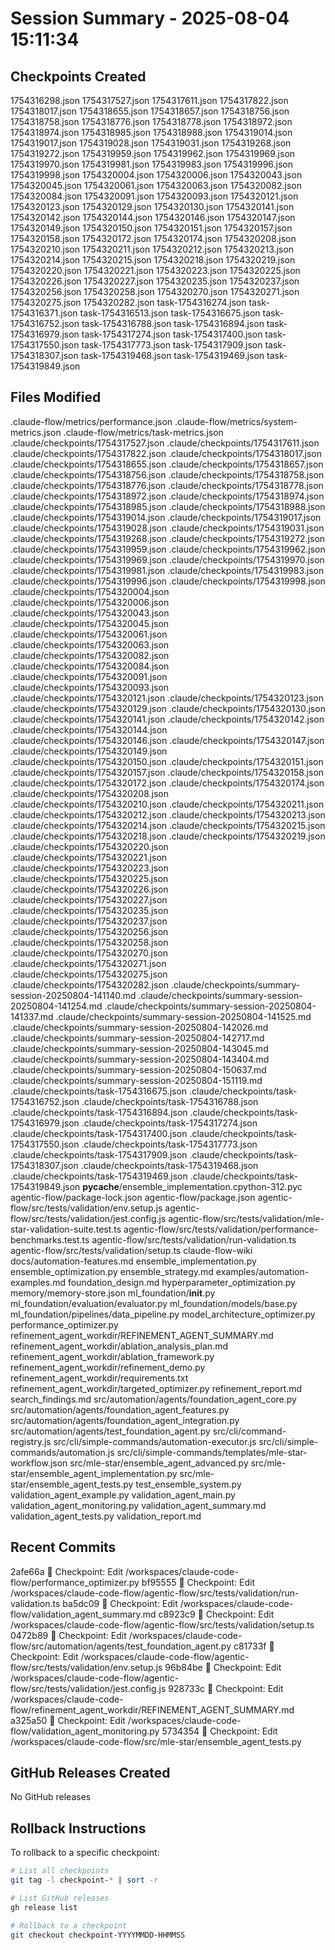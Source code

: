 # Session Summary - 2025-08-04 15:11:34

## Checkpoints Created
1754316298.json
1754317527.json
1754317611.json
1754317822.json
1754318017.json
1754318655.json
1754318657.json
1754318756.json
1754318758.json
1754318776.json
1754318778.json
1754318972.json
1754318974.json
1754318985.json
1754318988.json
1754319014.json
1754319017.json
1754319028.json
1754319031.json
1754319268.json
1754319272.json
1754319959.json
1754319962.json
1754319969.json
1754319970.json
1754319981.json
1754319983.json
1754319996.json
1754319998.json
1754320004.json
1754320006.json
1754320043.json
1754320045.json
1754320061.json
1754320063.json
1754320082.json
1754320084.json
1754320091.json
1754320093.json
1754320121.json
1754320123.json
1754320129.json
1754320130.json
1754320141.json
1754320142.json
1754320144.json
1754320146.json
1754320147.json
1754320149.json
1754320150.json
1754320151.json
1754320157.json
1754320158.json
1754320172.json
1754320174.json
1754320208.json
1754320210.json
1754320211.json
1754320212.json
1754320213.json
1754320214.json
1754320215.json
1754320218.json
1754320219.json
1754320220.json
1754320221.json
1754320223.json
1754320225.json
1754320226.json
1754320227.json
1754320235.json
1754320237.json
1754320256.json
1754320258.json
1754320270.json
1754320271.json
1754320275.json
1754320282.json
task-1754316274.json
task-1754316371.json
task-1754316513.json
task-1754316675.json
task-1754316752.json
task-1754316788.json
task-1754316894.json
task-1754316979.json
task-1754317274.json
task-1754317400.json
task-1754317550.json
task-1754317773.json
task-1754317909.json
task-1754318307.json
task-1754319468.json
task-1754319469.json
task-1754319849.json

## Files Modified
.claude-flow/metrics/performance.json
.claude-flow/metrics/system-metrics.json
.claude-flow/metrics/task-metrics.json
.claude/checkpoints/1754317527.json
.claude/checkpoints/1754317611.json
.claude/checkpoints/1754317822.json
.claude/checkpoints/1754318017.json
.claude/checkpoints/1754318655.json
.claude/checkpoints/1754318657.json
.claude/checkpoints/1754318756.json
.claude/checkpoints/1754318758.json
.claude/checkpoints/1754318776.json
.claude/checkpoints/1754318778.json
.claude/checkpoints/1754318972.json
.claude/checkpoints/1754318974.json
.claude/checkpoints/1754318985.json
.claude/checkpoints/1754318988.json
.claude/checkpoints/1754319014.json
.claude/checkpoints/1754319017.json
.claude/checkpoints/1754319028.json
.claude/checkpoints/1754319031.json
.claude/checkpoints/1754319268.json
.claude/checkpoints/1754319272.json
.claude/checkpoints/1754319959.json
.claude/checkpoints/1754319962.json
.claude/checkpoints/1754319969.json
.claude/checkpoints/1754319970.json
.claude/checkpoints/1754319981.json
.claude/checkpoints/1754319983.json
.claude/checkpoints/1754319996.json
.claude/checkpoints/1754319998.json
.claude/checkpoints/1754320004.json
.claude/checkpoints/1754320006.json
.claude/checkpoints/1754320043.json
.claude/checkpoints/1754320045.json
.claude/checkpoints/1754320061.json
.claude/checkpoints/1754320063.json
.claude/checkpoints/1754320082.json
.claude/checkpoints/1754320084.json
.claude/checkpoints/1754320091.json
.claude/checkpoints/1754320093.json
.claude/checkpoints/1754320121.json
.claude/checkpoints/1754320123.json
.claude/checkpoints/1754320129.json
.claude/checkpoints/1754320130.json
.claude/checkpoints/1754320141.json
.claude/checkpoints/1754320142.json
.claude/checkpoints/1754320144.json
.claude/checkpoints/1754320146.json
.claude/checkpoints/1754320147.json
.claude/checkpoints/1754320149.json
.claude/checkpoints/1754320150.json
.claude/checkpoints/1754320151.json
.claude/checkpoints/1754320157.json
.claude/checkpoints/1754320158.json
.claude/checkpoints/1754320172.json
.claude/checkpoints/1754320174.json
.claude/checkpoints/1754320208.json
.claude/checkpoints/1754320210.json
.claude/checkpoints/1754320211.json
.claude/checkpoints/1754320212.json
.claude/checkpoints/1754320213.json
.claude/checkpoints/1754320214.json
.claude/checkpoints/1754320215.json
.claude/checkpoints/1754320218.json
.claude/checkpoints/1754320219.json
.claude/checkpoints/1754320220.json
.claude/checkpoints/1754320221.json
.claude/checkpoints/1754320223.json
.claude/checkpoints/1754320225.json
.claude/checkpoints/1754320226.json
.claude/checkpoints/1754320227.json
.claude/checkpoints/1754320235.json
.claude/checkpoints/1754320237.json
.claude/checkpoints/1754320256.json
.claude/checkpoints/1754320258.json
.claude/checkpoints/1754320270.json
.claude/checkpoints/1754320271.json
.claude/checkpoints/1754320275.json
.claude/checkpoints/1754320282.json
.claude/checkpoints/summary-session-20250804-141140.md
.claude/checkpoints/summary-session-20250804-141254.md
.claude/checkpoints/summary-session-20250804-141337.md
.claude/checkpoints/summary-session-20250804-141525.md
.claude/checkpoints/summary-session-20250804-142026.md
.claude/checkpoints/summary-session-20250804-142717.md
.claude/checkpoints/summary-session-20250804-143045.md
.claude/checkpoints/summary-session-20250804-143404.md
.claude/checkpoints/summary-session-20250804-150637.md
.claude/checkpoints/summary-session-20250804-151119.md
.claude/checkpoints/task-1754316675.json
.claude/checkpoints/task-1754316752.json
.claude/checkpoints/task-1754316788.json
.claude/checkpoints/task-1754316894.json
.claude/checkpoints/task-1754316979.json
.claude/checkpoints/task-1754317274.json
.claude/checkpoints/task-1754317400.json
.claude/checkpoints/task-1754317550.json
.claude/checkpoints/task-1754317773.json
.claude/checkpoints/task-1754317909.json
.claude/checkpoints/task-1754318307.json
.claude/checkpoints/task-1754319468.json
.claude/checkpoints/task-1754319469.json
.claude/checkpoints/task-1754319849.json
__pycache__/ensemble_implementation.cpython-312.pyc
agentic-flow/package-lock.json
agentic-flow/package.json
agentic-flow/src/tests/validation/env.setup.js
agentic-flow/src/tests/validation/jest.config.js
agentic-flow/src/tests/validation/mle-star-validation-suite.test.ts
agentic-flow/src/tests/validation/performance-benchmarks.test.ts
agentic-flow/src/tests/validation/run-validation.ts
agentic-flow/src/tests/validation/setup.ts
claude-flow-wiki
docs/automation-features.md
ensemble_implementation.py
ensemble_optimization.py
ensemble_strategy.md
examples/automation-examples.md
foundation_design.md
hyperparameter_optimization.py
memory/memory-store.json
ml_foundation/__init__.py
ml_foundation/evaluation/evaluator.py
ml_foundation/models/base.py
ml_foundation/pipelines/data_pipeline.py
model_architecture_optimizer.py
performance_optimizer.py
refinement_agent_workdir/REFINEMENT_AGENT_SUMMARY.md
refinement_agent_workdir/ablation_analysis_plan.md
refinement_agent_workdir/ablation_framework.py
refinement_agent_workdir/refinement_demo.py
refinement_agent_workdir/requirements.txt
refinement_agent_workdir/targeted_optimizer.py
refinement_report.md
search_findings.md
src/automation/agents/foundation_agent_core.py
src/automation/agents/foundation_agent_features.py
src/automation/agents/foundation_agent_integration.py
src/automation/agents/test_foundation_agent.py
src/cli/command-registry.js
src/cli/simple-commands/automation-executor.js
src/cli/simple-commands/automation.js
src/cli/simple-commands/templates/mle-star-workflow.json
src/mle-star/ensemble_agent_advanced.py
src/mle-star/ensemble_agent_implementation.py
src/mle-star/ensemble_agent_tests.py
test_ensemble_system.py
validation_agent_example.py
validation_agent_main.py
validation_agent_monitoring.py
validation_agent_summary.md
validation_agent_tests.py
validation_report.md

## Recent Commits
2afe66a 🔖 Checkpoint: Edit /workspaces/claude-code-flow/performance_optimizer.py
bf95555 🔖 Checkpoint: Edit /workspaces/claude-code-flow/agentic-flow/src/tests/validation/run-validation.ts
ba5dc09 🔖 Checkpoint: Edit /workspaces/claude-code-flow/validation_agent_summary.md
c8923c9 🔖 Checkpoint: Edit /workspaces/claude-code-flow/agentic-flow/src/tests/validation/setup.ts
0472b89 🔖 Checkpoint: Edit /workspaces/claude-code-flow/src/automation/agents/test_foundation_agent.py
c81733f 🔖 Checkpoint: Edit /workspaces/claude-code-flow/agentic-flow/src/tests/validation/env.setup.js
96b84be 🔖 Checkpoint: Edit /workspaces/claude-code-flow/agentic-flow/src/tests/validation/jest.config.js
928733c 🔖 Checkpoint: Edit /workspaces/claude-code-flow/refinement_agent_workdir/REFINEMENT_AGENT_SUMMARY.md
a325a50 🔖 Checkpoint: Edit /workspaces/claude-code-flow/validation_agent_monitoring.py
5734354 🔖 Checkpoint: Edit /workspaces/claude-code-flow/src/mle-star/ensemble_agent_tests.py

## GitHub Releases Created
No GitHub releases

## Rollback Instructions
To rollback to a specific checkpoint:
```bash
# List all checkpoints
git tag -l checkpoint-* | sort -r

# List GitHub releases
gh release list

# Rollback to a checkpoint
git checkout checkpoint-YYYYMMDD-HHMMSS
```
